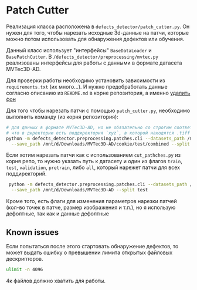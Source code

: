 # Patch Cutter
Реализация класса расположена в `defects_detector/patch_cutter.py`. Он нужен для того, 
чтобы нарезать исходные 3d-данные на патчи, которые можно потом использовать для обнаружения дефектов или обучения.

Данный класс использует "интерфейсы" `BaseDataLoader` и `BasePatchCutter`. В `/defects_detector/preprocessing/mvtec.py`
реализованы интерфейсы для работы с данными в формате датасета MVTec3D-AD.

Для проверки работы необходимо установить зависимости из `requirements.txt` (их много...). И нужно предобработать данные 
согласно описанию из `README.md` в корне репозитория, а именно [удалить фон](README.md###Preprocessing)

Для того чтобы нарезать патчи с помощью `patch_cutter.py`, необходимо выполнить команду (из корня репозитория):
```bash
# для данных в формате MVTec3D-AD, но не обязательно со строгим соответствием структуре датасета, то есть ожидается, 
# что в директории есть поддиректория `xyz`, в которой находятся .tiff файлы
python -m defects_detector.preprocessing.patches.cli --datasets_path /mnt/d/Downloads/MVTec3D-AD/cookie/test/combined \
  --save_path /mnt/d/Downloads/MVTec3D-AD/cookie/test/combined --split custom
```
Если хотим нарезать патчи как с использованием `cut_pathches.py` из корня репо, то нужно указать путь к датасету и 
один из флагов `train`, `test`, `validation`, `pretrain`, либо `all`, который нарежет патчи для всех поддиректорий.
```bash
 python -m defects_detector.preprocessing.patches.cli --datasets_path /mnt/d/Downloads/MVTec3D-AD \
  --save_path /mnt/d/Downloads/MVTec3D-AD --split test
```

Кроме того, есть флаги для изменения параметров нарезки патчей (кол-во точек в патче, размер изображения и т.п.), 
но я использую дефолтные, так как и данные дефолтные

## Known issues
Если попытаться после этого стартовать обнаружение дефектов, то может выдать ошибку о превышении лимита открытых 
файловых дескрипторов.
```bash 
ulimit -n 4096
```
4к файлов должно хватить для работы.